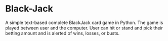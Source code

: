 # Black-Jack
A simple text-based complete BlackJack card game in Python. The game is played between user and the computer. User can hit or stand and pick their betting amount and is alerted of wins, losses, or busts. 
